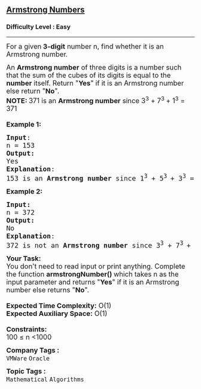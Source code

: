 <h2><a href="https://www.geeksforgeeks.org/problems/armstrong-numbers2727/1?page=1&category=Mathematical&difficulty=Easy&status=unsolved&sortBy=submissions">Armstrong Numbers</a></h2><h3>Difficulty Level : Easy</h3><hr><div class="problems_problem_content__Xm_eO"><p><span style="font-size: 18px;">For a given<strong> 3-digit</strong> number n, find whether it is an Armstrong number.&nbsp;</span></p>
<p><span style="font-size: 18px;">An&nbsp;<strong>Armstrong number</strong> of three digits is a number such that the sum of the cubes of its digits is equal to the <strong>number</strong>&nbsp;itself. Return&nbsp;"<strong>Yes</strong>" if it is an Armstrong number else return "<strong>No</strong>".</span><br><span style="font-size: 18px;"><strong>NOTE:&nbsp;</strong>371 is an&nbsp;<strong>Armstrong number</strong>&nbsp;since 3<sup>3</sup> + 7<sup>3 </sup>+ 1<sup>3</sup> = 371<br><br><strong>Example 1:</strong></span></p>
<pre><span style="font-size: 18px;"><strong>Input</strong>: <br>n = 153
<strong>Output:</strong>&nbsp;<br>Yes
<strong>Explanation</strong>: <br>153 is an&nbsp;<strong>Armstrong number </strong>since 1<sup>3</sup> + 5<sup>3 </sup>+ 3<sup>3</sup> = 153. Hence answer is "Yes".</span>
</pre>
<p><span style="font-size: 18px;"><strong>Example 2:</strong></span></p>
<pre><span style="font-size: 18px;"><strong>Input: <br></strong>n = 372
<strong>Output:&nbsp;<br></strong>No
<strong>Explanation</strong>: <br>372 is not an <strong>Armstrong number </strong>since 3<sup>3</sup> + 7<sup>3 </sup>+ 2<sup>3</sup> = 378. Hence answer is "No".</span></pre>
<p><span style="font-size: 18px;"><strong>Your Task:&nbsp;&nbsp;</strong><br>You don't need to read input or print anything. Complete the function <strong>armstrongNumber()&nbsp;</strong>which takes n as the input parameter and returns "<strong>Yes</strong>" if it is an Armstrong number else returns "<strong>No</strong>".<br><br><strong>Expected Time Complexity:</strong> O(1)<br><strong>Expected Auxiliary Space:</strong> O(1)<br><br><strong>Constraints:</strong><br>100 ≤ n&nbsp;&lt;1000</span></p></div><p><span style=font-size:18px><strong>Company Tags : </strong><br><code>VMWare</code>&nbsp;<code>Oracle</code>&nbsp;<br><p><span style=font-size:18px><strong>Topic Tags : </strong><br><code>Mathematical</code>&nbsp;<code>Algorithms</code>&nbsp;